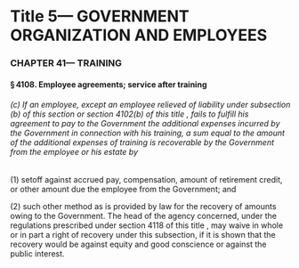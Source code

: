 
# Title 5— GOVERNMENT ORGANIZATION AND EMPLOYEES
### CHAPTER 41— TRAINING
#### § 4108. Employee agreements; service after training
###### (c) If an employee, except an employee relieved of liability under subsection (b) of this section or section 4102(b) of this title , fails to fulfill his agreement to pay to the Government the additional expenses incurred by the Government in connection with his training, a sum equal to the amount of the additional expenses of training is recoverable by the Government from the employee or his estate by

(1) setoff against accrued pay, compensation, amount of retirement credit, or other amount due the employee from the Government; and

(2) such other method as is provided by law for the recovery of amounts owing to the Government. The head of the agency concerned, under the regulations prescribed under section 4118 of this title , may waive in whole or in part a right of recovery under this subsection, if it is shown that the recovery would be against equity and good conscience or against the public interest.
